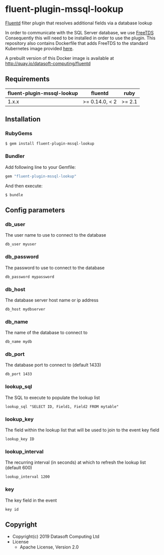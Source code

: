 # fluent-plugin-mssql-lookup

[Fluentd](https://fluentd.org/) filter plugin that resolves additional fields via a database lookup

In order to communicate with the SQL Server database, we use [FreeTDS](https://www.freetds.org/)
Consequently this will need to be installed in order to use the plugin.  This repository also contains Dockerfile that adds FreeTDS to the standard Kubernetes image provided [here](https://github.com/kubernetes/kubernetes/tree/master/cluster/addons/fluentd-elasticsearch/fluentd-es-image).

A prebuilt version of this Docker image is available at http://quay.io/datasoft-computing/fluentd

## Requirements

| fluent-plugin-mssql-lookup | fluentd         | ruby   |
| -------------------------- | --------------- | ------ |
| 1.x.x                      | >= 0.14.0, < 2  | >= 2.1 |

## Installation

### RubyGems

```
$ gem install fluent-plugin-mssql-lookup
```

### Bundler

Add following line to your Gemfile:

```ruby
gem "fluent-plugin-mssql-lookup"
```

And then execute:

```
$ bundle
```

## Config parameters

### db_user

The user name to use to connect to the database

```
db_user myuser
```

### db_password

The password to use to connect to the database

```
db_password mypassword
```

### db_host

The database server host name or ip address
```
db_host mydbserver
```

### db_name

The name of the database to connect to
```
db_name mydb
```

### db_port

The database port to connect to (default 1433)
```
db_port 1433
```

### lookup_sql

The SQL to execute to populate the lookup list
```
lookup_sql "SELECT ID, Field1, Field2 FROM mytable"
```

### lookup_key

The field within the lookup list that will be used to join to the event key field
```
lookup_key ID
```

### lookup_interval

The recurring interval (in seconds) at which to refresh the lookup list (default 600)
```
lookup_interval 1200
```

### key

The key field in the event
```
key id
```


## Copyright

* Copyright(c) 2019 Datasoft Computing Ltd
* License
  * Apache License, Version 2.0
